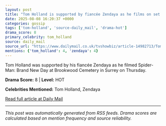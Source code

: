 ```yaml
---
layout: post
title: "Tom Holland is supported by fiancée Zendaya as he films on set of Spider-Man: Brand New Day at Brookwood Cemetery in Surrey"
date: 2025-08-08 16:20:37 +0000
categories: gossip
tags: ['tom-holland', 'source-daily_mail', 'drama-hot']
drama_score: 8
primary_celebrity: tom_holland
source: daily_mail
source_url: "https://www.dailymail.co.uk/tvshowbiz/article-14982713/Tom-Holland-fiance-Zendaya-spotted-filming-Spider-Man-Brand-New-Day.html?ns_mchannel=rss&ito=1490&ns_campaign=1490"
mentions: {'tom_holland': 4, 'zendaya': 4}
---
```


Tom Holland was supported by his fiancée Zendaya as he filmed Spider-Man: Brand New Day at Brookwood Cemetery in Surrey on Thursday.

**Drama Score:** 8 | **Level:** HOT

**Celebrities Mentioned:** Tom Holland, Zendaya

[Read full article at Daily Mail](https://www.dailymail.co.uk/tvshowbiz/article-14982713/Tom-Holland-fiance-Zendaya-spotted-filming-Spider-Man-Brand-New-Day.html?ns_mchannel=rss&ito=1490&ns_campaign=1490)

---
*This post was automatically generated from RSS feeds. Drama scores are calculated based on mention frequency and source reliability.*
